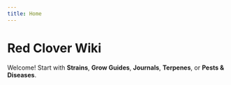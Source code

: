 ```yaml
---
title: Home
---
```

# Red Clover Wiki
Welcome! Start with **Strains**, **Grow Guides**, **Journals**, **Terpenes**, or **Pests & Diseases**.
